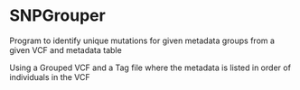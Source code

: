 # SNPGrouper
Program to identify unique mutations for given metadata groups from a given VCF and metadata table

Using a Grouped VCF and a Tag file where the metadata is listed in order of individuals in the VCF





